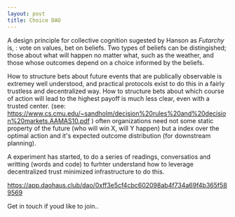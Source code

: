 ```yaml
---
layout: post
title: Choice DAO
---
```



A design principle for collective cognition sugested by Hanson as _Futarchy_ is, : vote on values, bet on beliefs.
Two types of beliefs can be distingished; those about what will happen no matter what, such as the weather, and those whose outcomes depend on a choice informed by the beliefs. 

How to structure bets about future events that are publically observable is extremey well understood, and practical protocols exist to do this in a fairly trustless and decentralized way.
How to structure bets about which course of action will lead to the highest payoff is much less clear, even with a trusted center. (see: https://www.cs.cmu.edu/~sandholm/decision%20rules%20and%20decision%20markets.AAMAS10.pdf )
often organizations need not some static property of the future (who will win X, will Y happen) but a index over the optimal action and it's expected outcome distribution (for downstream planning).

A experiment has started, to do a series of readings, conversatios and writting (words and code) to furhter understand how to leverage decentralized trust minimized infrastructure to do this.


https://app.daohaus.club/dao/0xff3e5cf4cbc602098ab4f734a69f4b365f589569

Get in touch if youd like to join..

